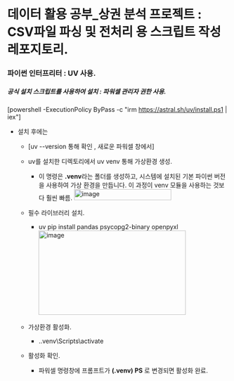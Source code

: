 # 데이터 활용 공부\_상권 분석 프로젝트 : CSV파일 파싱 및 전처리 용 스크립트 작성 레포지토리.

### 파이썬 인터프리터 : UV 사용.

##### 공식 설치 스크립트를 사용하여 설치 : 파워셀 관리자 권한 사용.

[powershell -ExecutionPolicy ByPass -c "irm https://astral.sh/uv/install.ps1 | iex"]

- 설치 후에는
  - [uv --version 통해 확인 , 새로운 파워셀 창에서]
  - uv를 설치한 디렉토리에서 uv venv 통해 가상환경 생성.
    - 이 명령은 **.venv**라는 폴더를 생성하고, 시스템에 설치된 기본 파이썬 버전을 사용하여 가상 환경을 만듭니다. 이 과정이 venv 모듈을 사용하는 것보다 훨씬 빠름.
      <img width="221" height="25" alt="image" src="https://github.com/user-attachments/assets/940661d0-07d8-48a8-8911-f027465b16d2" />

  - 필수 라이브러리 설치.
    - uv pip install pandas psycopg2-binary openpyxl
       <img width="335" height="192" alt="image" src="https://github.com/user-attachments/assets/aab61300-06d7-4c3c-a599-dc5ab03df788" />

  - 가상환경 활성화.
    - .\.venv\Scripts\activate
  - 활성화 확인.
    - 파워셀 명령창에 프롬프트가 **(.venv) PS** 로 변경되면 활성화 완료.
